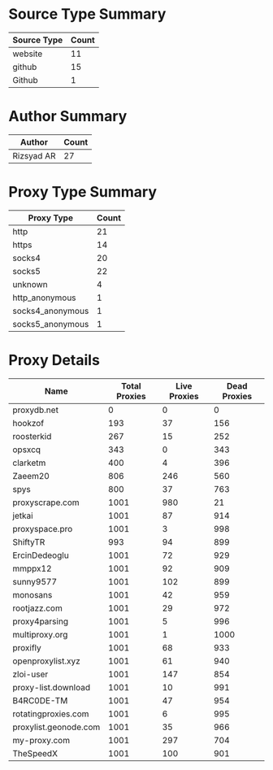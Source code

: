 # Source Type Summary

| Source Type | Count |
|-------------|-------|
| website | 11 |
| github | 15 |
| Github | 1 |


# Author Summary

| Author | Count |
|--------|-------|
| Rizsyad AR | 27 |


# Proxy Type Summary

| Proxy Type | Count |
|------------|-------|
| http | 21 |
| https | 14 |
| socks4 | 20 |
| socks5 | 22 |
| unknown | 4 |
| http_anonymous | 1 |
| socks4_anonymous | 1 |
| socks5_anonymous | 1 |


# Proxy Details

| Name | Total Proxies | Live Proxies | Dead Proxies |
|------|---------------|--------------|---------------|
| proxydb.net | 0 | 0 | 0 |
| hookzof | 193 | 37 | 156 |
| roosterkid | 267 | 15 | 252 |
| opsxcq | 343 | 0 | 343 |
| clarketm | 400 | 4 | 396 |
| Zaeem20 | 806 | 246 | 560 |
| spys | 800 | 37 | 763 |
| proxyscrape.com | 1001 | 980 | 21 |
| jetkai | 1001 | 87 | 914 |
| proxyspace.pro | 1001 | 3 | 998 |
| ShiftyTR | 993 | 94 | 899 |
| ErcinDedeoglu | 1001 | 72 | 929 |
| mmppx12 | 1001 | 92 | 909 |
| sunny9577 | 1001 | 102 | 899 |
| monosans | 1001 | 42 | 959 |
| rootjazz.com | 1001 | 29 | 972 |
| proxy4parsing | 1001 | 5 | 996 |
| multiproxy.org | 1001 | 1 | 1000 |
| proxifly | 1001 | 68 | 933 |
| openproxylist.xyz | 1001 | 61 | 940 |
| zloi-user | 1001 | 147 | 854 |
| proxy-list.download | 1001 | 10 | 991 |
| B4RC0DE-TM | 1001 | 47 | 954 |
| rotatingproxies.com | 1001 | 6 | 995 |
| proxylist.geonode.com | 1001 | 35 | 966 |
| my-proxy.com | 1001 | 297 | 704 |
| TheSpeedX | 1001 | 100 | 901 |
